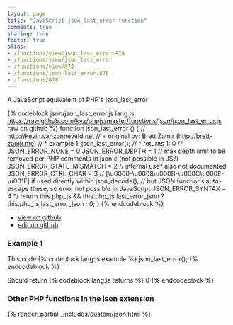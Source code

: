 ```yaml
---
layout: page
title: "JavaScript json_last_error function"
comments: true
sharing: true
footer: true
alias:
- /functions/view/json_last_error:878
- /functions/view/json_last_error
- /functions/view/878
- /functions/json_last_error:878
- /functions/878
---
```

<!-- Generated by Rakefile:build -->
A JavaScript equivalent of PHP's json_last_error

{% codeblock json/json_last_error.js lang:js https://raw.github.com/kvz/phpjs/master/functions/json/json_last_error.js raw on github %}
function json_last_error () {
  // http://kevin.vanzonneveld.net
  // +   original by: Brett Zamir (http://brett-zamir.me)
  // *     example 1: json_last_error();
  // *     returns 1: 0
/*
  JSON_ERROR_NONE = 0
  JSON_ERROR_DEPTH = 1 // max depth limit to be removed per PHP comments in json.c (not possible in JS?)
  JSON_ERROR_STATE_MISMATCH = 2 // internal use? also not documented
  JSON_ERROR_CTRL_CHAR = 3 // [\u0000-\u0008\u000B-\u000C\u000E-\u001F] if used directly within json_decode(),
                                  // but JSON functions auto-escape these, so error not possible in JavaScript
  JSON_ERROR_SYNTAX = 4
  */
  return this.php_js && this.php_js.last_error_json ? this.php_js.last_error_json : 0;
}
{% endcodeblock %}

 - [view on github](https://github.com/kvz/phpjs/blob/master/functions/json/json_last_error.js)
 - [edit on github](https://github.com/kvz/phpjs/edit/master/functions/json/json_last_error.js)

### Example 1
This code
{% codeblock lang:js example %}
json_last_error();
{% endcodeblock %}

Should return
{% codeblock lang:js returns %}
0
{% endcodeblock %}


### Other PHP functions in the json extension
{% render_partial _includes/custom/json.html %}
